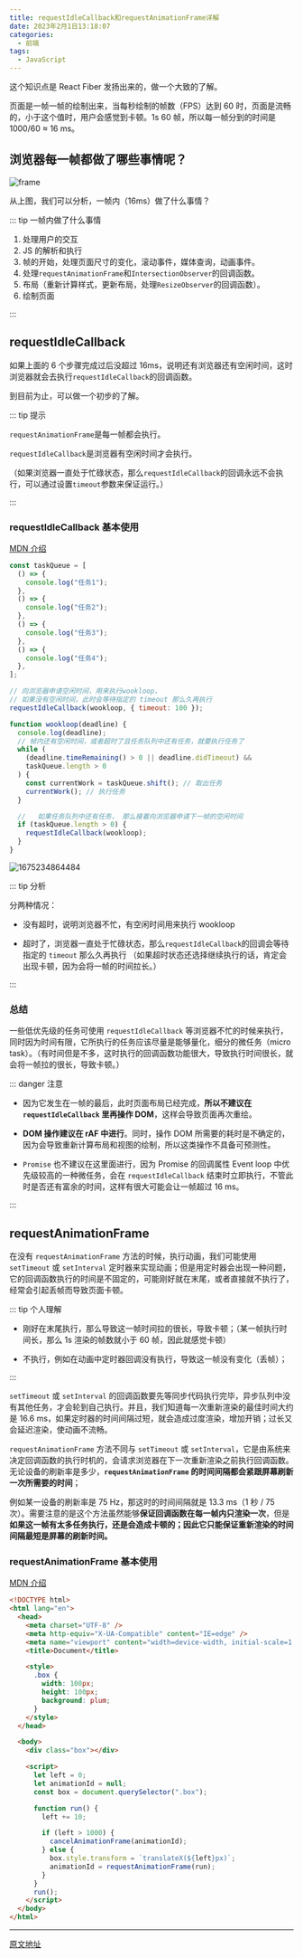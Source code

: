 ```yaml
---
title: requestIdleCallback和requestAnimationFrame详解
date: 2023年2月1日13:18:07
categories:
  - 前端
tags:
  - JavaScript
---
```


<custom-header/>

这个知识点是 React Fiber 发扬出来的，做一个大致的了解。

页面是一帧一帧的绘制出来，当每秒绘制的帧数（FPS）达到 60 时，页面是流畅的，小于这个值时，用户会感觉到卡顿。1s 60 帧，所以每一帧分到的时间是 1000/60 ≈ 16 ms。

## 浏览器每一帧都做了哪些事情呢？

![frame](./images/frame.png)

从上图，我们可以分析，一帧内（16ms）做了什么事情？

::: tip 一帧内做了什么事情

1. 处理用户的交互
2. JS 的解析和执行
3. 帧的开始，处理页面尺寸的变化，滚动事件，媒体查询，动画事件。
4. 处理`requestAnimationFrame`和`IntersectionObserver`的回调函数。
5. 布局（重新计算样式，更新布局，处理`ResizeObserver`的回调函数）。
6. 绘制页面

:::

## requestIdleCallback

如果上面的 6 个步骤完成过后没超过 16ms，说明还有浏览器还有空闲时间，这时浏览器就会去执行`requestIdleCallback`的回调函数。

到目前为止，可以做一个初步的了解。

::: tip 提示

`requestAnimationFrame`是每一帧都会执行。

`requestIdleCallback`是浏览器有空闲时间才会执行。

（如果浏览器一直处于忙碌状态，那么`requestIdleCallback`的回调永远不会执行，可以通过设置`timeout`参数来保证运行。）

:::

### requestIdleCallback 基本使用

[MDN 介绍](https://developer.mozilla.org/zh-CN/docs/Web/API/Window/requestIdleCallback)

```js
const taskQueue = [
  () => {
    console.log("任务1");
  },
  () => {
    console.log("任务2");
  },
  () => {
    console.log("任务3");
  },
  () => {
    console.log("任务4");
  },
];

// 向浏览器申请空闲时间，用来执行wookloop，
// 如果没有空闲时间，此时会等待指定的 timeout 那么久再执行
requestIdleCallback(wookloop, { timeout: 100 });

function wookloop(deadline) {
  console.log(deadline);
  // 帧内还有空闲时间，或者超时了且任务队列中还有任务，就要执行任务了
  while (
    (deadline.timeRemaining() > 0 || deadline.didTimeout) &&
    taskQueue.length > 0
  ) {
    const currentWork = taskQueue.shift(); // 取出任务
    currentWork(); // 执行任务
  }

  //   如果任务队列中还有任务， 那么接着向浏览器申请下一帧的空闲时间
  if (taskQueue.length > 0) {
    requestIdleCallback(wookloop);
  }
}
```

![1675234864484](./images/1675234864484.png)

::: tip 分析

分两种情况：

- 没有超时，说明浏览器不忙，有空闲时间用来执行 wookloop

- 超时了，浏览器一直处于忙碌状态，那么`requestIdleCallback`的回调会等待指定的 `timeout` 那么久再执行 （如果超时状态还选择继续执行的话，肯定会出现卡顿，因为会将一帧的时间拉长。）

:::

### 总结

一些低优先级的任务可使用 `requestIdleCallback` 等浏览器不忙的时候来执行，同时因为时间有限，它所执行的任务应该尽量是能够量化，细分的微任务（micro task）。（有时间但是不多，这时执行的回调函数功能很大，导致执行时间很长，就会将一帧拉的很长，导致卡顿。）

::: danger 注意

- 因为它发生在一帧的最后，此时页面布局已经完成，**所以不建议在 `requestIdleCallback` 里再操作 DOM**，这样会导致页面再次重绘。

- **DOM 操作建议在 rAF 中进行**。同时，操作 DOM 所需要的耗时是不确定的，因为会导致重新计算布局和视图的绘制，所以这类操作不具备可预测性。

- `Promise` 也不建议在这里面进行，因为 Promise 的回调属性 Event loop 中优先级较高的一种微任务，会在 `requestIdleCallback` 结束时立即执行，不管此时是否还有富余的时间，这样有很大可能会让一帧超过 16 ms。

:::

## requestAnimationFrame

在没有 `requestAnimationFrame` 方法的时候，执行动画，我们可能使用 `setTimeout` 或 `setInterval` 定时器来实现动画；但是用定时器会出现一种问题，它的回调函数执行的时间是不固定的，可能刚好就在末尾，或者直接就不执行了，经常会引起丢帧而导致页面卡顿。

::: tip 个人理解

- 刚好在末尾执行，那么导致这一帧时间拉的很长，导致卡顿；（某一帧执行时间长，那么 1s 渲染的帧数就小于 60 帧，因此就感觉卡顿）

- 不执行，例如在动画中定时器回调没有执行，导致这一帧没有变化（丢帧）；

:::

`setTimeout` 或 `setInterval` 的回调函数要先等同步代码执行完毕，异步队列中没有其他任务，才会轮到自己执行。并且，我们知道每一次重新渲染的最佳时间大约是 16.6 ms，如果定时器的时间间隔过短，就会造成过度渲染，增加开销；过长又会延迟渲染，使动画不流畅。

`requestAnimationFrame` 方法不同与 `setTimeout` 或 `setInterval`，它是由系统来决定回调函数的执行时机的，会请求浏览器在下一次重新渲染之前执行回调函数。无论设备的刷新率是多少，**`requestAnimationFrame` 的时间间隔都会紧跟屏幕刷新一次所需要的时间**；

例如某一设备的刷新率是 75 Hz，那这时的时间间隔就是 13.3 ms（1 秒 / 75 次）。需要注意的是这个方法虽然能够**保证回调函数在每一帧内只渲染一次**，但是**如果这一帧有太多任务执行，还是会造成卡顿的；因此它只能保证重新渲染的时间间隔最短是屏幕的刷新时间。**

### requestAnimationFrame 基本使用

[MDN 介绍](https://developer.mozilla.org/zh-CN/docs/Web/API/Window/requestAnimationFrame)

```html
<!DOCTYPE html>
<html lang="en">
  <head>
    <meta charset="UTF-8" />
    <meta http-equiv="X-UA-Compatible" content="IE=edge" />
    <meta name="viewport" content="width=device-width, initial-scale=1.0" />
    <title>Document</title>

    <style>
      .box {
        width: 100px;
        height: 100px;
        background: plum;
      }
    </style>
  </head>

  <body>
    <div class="box"></div>

    <script>
      let left = 0;
      let animationId = null;
      const box = document.querySelector(".box");

      function run() {
        left += 10;

        if (left > 1000) {
          cancelAnimationFrame(animationId);
        } else {
          box.style.transform = `translateX(${left}px)`;
          animationId = requestAnimationFrame(run);
        }
      }
      run();
    </script>
  </body>
</html>
```

---

[原文地址](https://juejin.cn/post/6844903848981577735)
